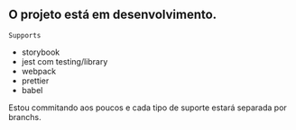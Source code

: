 ## O projeto está em desenvolvimento.

`Supports`

- storybook
- jest com testing/library
- webpack
- prettier
- babel

Estou commitando aos poucos e cada tipo de suporte estará separada por branchs.
